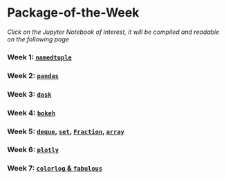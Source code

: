 # Package-of-the-Week
*Click on the Jupyter Notebook of interest, it will be compiled and readable on the following page*
### Week 1: [`namedtuple`](https://github.com/betteridiot/PotW/blob/master/Notebooks/namedtuple.ipynb) ###
### Week 2: [`pandas`](https://github.com/betteridiot/PotW/blob/master/Notebooks/Pandas.ipynb) ###
### Week 3: [`dask`](https://github.com/betteridiot/PotW/blob/master/Notebooks/Dask.ipynb) ###
### Week 4: [`bokeh`](https://github.com/betteridiot/PotW/blob/master/Notebooks/Bokeh.ipynb) ###
### Week 5: [`deque`](https://github.com/betteridiot/PotW/blob/master/Notebooks/deques.ipynb), [`set`](https://github.com/betteridiot/PotW/blob/master/Notebooks/Sets.ipynb), [`Fraction`](https://github.com/betteridiot/PotW/blob/master/Notebooks/Fractions.ipynb), [`array`](https://github.com/betteridiot/PotW/blob/master/Notebooks/Array.ipynb) ###
### Week 6: [`plotly`](http://nbviewer.jupyter.org/github/betteridiot/PotW/blob/9217e4bb002428f59169ac60be7d84837fb5160e/Notebooks/Plotly.ipynb) ###
### Week 7: [`colorlog` & `fabulous`](https://github.com/betteridiot/PotW/blob/master/Notebooks/colorlog%20%26%20fabulous.ipynb)
